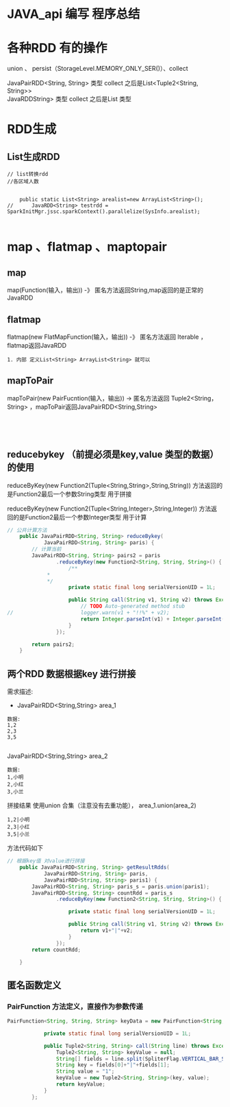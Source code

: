 # JAVA_api 编写 程序总结


# 各种RDD 有的操作

union 、 persist（StorageLevel.MEMORY_ONLY_SER()）、collect

JavaPairRDD<String, String> 类型 collect 之后是List<Tuple2<String, String>>  
JavaRDDString> 类型 collect 之后是List<String>   类型

# RDD生成

## List生成RDD

```
// list转换rdd
//各区域人数


	public static List<String> arealist=new ArrayList<String>();
//		JavaRDD<String> testrdd = SparkInitMgr.jssc.sparkContext().parallelize(SysInfo.arealist);


```


# map 、flatmap 、maptopair
##  map

  map(Function(输入，输出)) -》 匿名方法返回String,map返回的是正常的JavaRDD<String>


## flatmap

flatmap(new FlatMapFunction(输入，输出)) -》 匿名方法返回 Iterable<String> ，flatmap返回JavaRDD<String>

```
1. 内部 定义List<String> ArrayList<String> 就可以
```


## mapToPair

mapToPair(new PairFucntion(输入，输出)) -> 匿名方法返回 Tuple2<String，String> ，mapToPair返回JavaPairRDD<String,String>
```




```


## reducebykey （前提必须是key,value 类型的数据）的使用
reduceByKey(new Function2(Tuple<String,String>,String,String))  方法返回的是Function2最后一个参数String类型
用于拼接

reduceByKey(new Function2(Tuple<String,Integer>,String,Integer))  方法返回的是Function2最后一个参数Integer类型
用于计算

```Java
// 公共计算方法
	public JavaPairRDD<String, String> reduceBykey(
			JavaPairRDD<String, String> paris) {
		// 计算当前
		JavaPairRDD<String, String> pairs2 = paris
				.reduceByKey(new Function2<String, String, String>() {
					/**
			 *
			 */
					private static final long serialVersionUID = 1L;

					public String call(String v1, String v2) throws Exception {
						// TODO Auto-generated method stub
//						logger.warn(v1 + "!!%" + v2);
						return Integer.parseInt(v1) + Integer.parseInt(v2) + "";
					}
				});

		return pairs2;
	}

```



## 两个RDD 数据根据key 进行拼接

需求描述:

* JavaPairRDD<String,String> area_1
```
数据:
1,2
2,3
3,5


```

JavaPairRDD<String,String> area_2

```
数据:
1,小明
2,小红
3,小兰

```

拼接结果
使用union 合集（注意没有去重功能），
area_1.union(area_2)
```
1,2|小明
2,3|小红
3,5|小兰
```
方法代码如下

```Java
// 根据key值 对value进行拼接
	public JavaPairRDD<String, String> getResultRdds(
			JavaPairRDD<String, String> paris,
			JavaPairRDD<String, String> paris1) {
		JavaPairRDD<String, String> paris_s = paris.union(paris1);
		JavaPairRDD<String, String> countRdd = paris_s
				.reduceByKey(new Function2<String, String, String>() {

					private static final long serialVersionUID = 1L;

					public String call(String v1, String v2) throws Exception {
						return v1+"|"+v2;
					}
				});
		return countRdd;

	}
```



##  匿名函数定义

### PairFunction 方法定义，直接作为参数传递

```Java
PairFunction<String, String, String> keyData = new PairFunction<String, String, String>() {

			private static final long serialVersionUID = 1L;

			public Tuple2<String, String> call(String line) throws Exception {
				Tuple2<String, String> keyValue = null;
				String[] fields = line.split(SpliterFlag.VERTICAL_BAR_SPLIT);
				String key = fields[0]+"|"+fields[1];
				String value = "1";
				keyValue = new Tuple2<String, String>(key, value);
				return keyValue;
			}
		};

```

